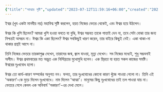 ```yaml
---
{"title":"আত্মার সৃষ্টি","updated":"2023-07-12T11:59:16+06:00","created":"2020-04-12T17:30:44+06:00","tags":["short story","গোলগল্প"],"location":"বাড্ডা, ঢাকা","dg-publish":true,"dg-note-icon":3,"dg-permalink":"personal/writings/creative/prose/short-stories/birth-of-the-soul","dg-path":"Writings/Creative/Prose/Short Stories/আত্মার সৃষ্টি.md","permalink":"/personal/writings/creative/prose/short-stories/birth-of-the-soul/","dgPassFrontmatter":true,"noteIcon":3}
---
```


ইশ্বর (খুব একটা মানবীয় নয়) মহাবিশ্ব সৃষ্টি করলেন, হয়ত নিজের ভেতর থেকেই, এবং ঈশ্বর হয়ে উঠলেন।

ঈশ্বর কি খুশি ছিলেন? আমরা খুশি হওয়া বলতে যা বুঝি, ঈশ্বর সম্ভবত তাকে পাত্তাই দেন না, তবে সেটা বোঝা তার জন্য নিশ্চয়ই অসম্ভব না। ঈশ্বর কি একা ছিলেন? ঈশ্বর সবকিছুই ধারণ করেন, তার বাইরে কিছুই নেই। একা থাকা-না থাকার প্রশ্নই আসে না।

তিনি নিজের ভেতরে তারকাপুঞ্জ দেখেন, তারাদের জন্ম, জ্বলে যাওয়া, মৃত্যু দেখেন। সব নিজের মধ্যেই, শুধু সম্ভবনাই অসীম। ঈশ্বর প্রথমবারের মত অদ্ভুত এক নির্লিপ্ততার মুখোমুখি হলেন। এক স্থিরতা যা হয়ত সকল কাজের সমষ্টি। ঈশ্বরের দুঃখবোধ হলো।

ঈশ্বর তো কার্য-কারণ সম্পর্কের অনুগত নন। ফলত, তার দুঃখবোধের কোনো কারণ খুঁজে পাওয়া গেলো না। তিনি এই 'অকারণ'-কে মুড়ে দিলেন দুঃখবোধে। নাম দিলেন 'আত্মা'। মানুষের কিছু দুঃখবোধের তাই তল পাওয়া যায় না। ভেতরে গেলে কেবল এক অনিবার্য 'অকারণ'-এর দেখা মেলে।